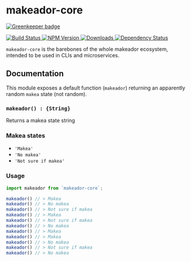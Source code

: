 # makeador-core

[![Greenkeeper badge](https://badges.greenkeeper.io/makeador/makeador-core.svg)](https://greenkeeper.io/)


<p>
  <a href="https://travis-ci.org/makeador/makeador-core">
    <img src="https://travis-ci.org/makeador/makeador-core.svg?branch=master"
         alt="Build Status">
  </a>

  <a href="https://npmjs.org/package/makeador-core">
    <img src="https://img.shields.io/npm/v/makeador-core.svg"
         alt="NPM Version">
  </a>

  <a href="https://npmjs.org/package/makeador-core">
    <img src="http://img.shields.io/npm/dm/makeador-core.svg"
         alt="Downloads">
  </a>

  <a href="https://david-dm.org/makeador/makeador-core.svg">
    <img src="https://david-dm.org/makeador/makeador-core.svg"
         alt="Dependency Status">
  </a>
</p>

`makeador-core` is the barebones of the whole makeador ecosystem, intended to be used in CLIs and microservices.

## Documentation
This module exposes a default function (`makeador`) returning an apparently random `makea` state (not random).

### `makeador() : {String}`
Returns a makea state string

### Makea states
- `'Makea'`
- `'No makea'`
- `'Not sure if makea'`

### Usage
```js
import makeador from `makeador-core`;

makeador() // > Makea
makeador() // > No makea
makeador() // > Not sure if makea
makeador() // > Makea
makeador() // > Not sure if makea
makeador() // > No makea
makeador() // > Makea
makeador() // > Makea
makeador() // > No makea
makeador() // > Not sure if makea
makeador() // > No makea
```
